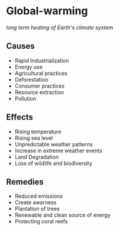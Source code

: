 # Global-warming
*long term heating of Earth's climate system*

## Causes

- Rapid Industrialization
- Energy use
- Agricultural practices
- Deforestation
- Consumer practices
- Resource extraction 
- Pollution

## Effects
- Rising temperature
- Rising sea level
- Unpredictable weather patterns
- Increase in extreme weather events
- Land Degradation
- Loss of wildlife and biodiversity

## Remedies

- Reduced emissions
- Create awarness
- Plantation of trees
- Renewable and clean source of energy
- Protecting coral reefs

